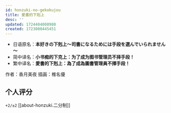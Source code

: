 ```yaml
---
id: honzuki-no-gekokujou
title: 愛書的下剋上
desc: ''
updated: 1724404008980
created: 1723800445451
---
```


- 日语原名：**本好きの下剋上～司書になるためには手段を選んでいられません～**
- 简中译名：**小书痴的下克上：为了成为图书管理员不择手段！**
- 繁中译名：**愛書的下剋上：為了成為圖書管理員不擇手段！**

作者：香月美夜
插画：椎名優

## 个人评分

`+2/±2` [[about-honzuki.二分制]]
